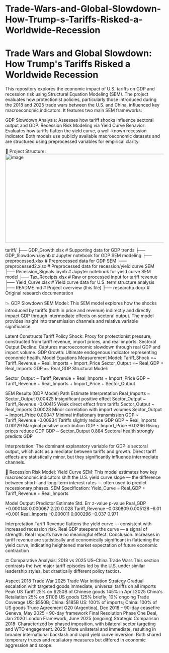 # Trade-Wars-and-Global-Slowdown-How-Trump-s-Tariffs-Risked-a-Worldwide-Recession
# Trade Wars and Global Slowdown: How Trump's Tariffs Risked a Worldwide Recession
This repository explores the economic impact of U.S. tariffs on GDP and recession risk using Structural Equation Modeling (SEM). The project evaluates how protectionist policies, particularly those introduced during the 2018 and 2025 trade wars between the U.S. and China, influenced key macroeconomic indicators. It features two main SEM frameworks:

GDP Slowdown Analysis: Assesses how tariff shocks influence sectoral output and GDP.
Recession Risk Modeling via Yield Curve Behavior: Evaluates how tariffs flatten the yield curve, a well-known recession indicator.
Both models use publicly available macroeconomic datasets and are structured using preprocessed variables for empirical clarity.

📁 Project Structure:
<img width="851" height="282" alt="image" src="https://github.com/user-attachments/assets/de886f3f-0df7-4383-b260-0eab5fe9c49e" />

tariff/
├── GDP_Growth.xlsx              # Supporting data for GDP trends
├── GDP_Slowdown.ipynb           # Jupyter notebook for GDP SEM modeling
├── preprocessed.xlsx            # Preprocessed data for GDP SEM
├── preprocessed2.xlsx           # Preprocessed data for recession/yield curve SEM
├── Recession_Signals.ipynb      # Jupyter notebook for yield curve SEM model
├── Tax_Receipts.xlsx            # Raw or processed input for tariff revenue
├── Yield_Curve.xlsx             # Yield curve data for U.S. term structure analysis
├── README.md                    # Project overview (this file)
├── researchp.docx               # Original research documentation

📉 GDP Slowdown SEM Model:
This SEM model explores how the shocks introduced by tariffs (both in price and revenue) indirectly and directly impact GDP through intermediate effects on sectoral output. The model provides insight into transmission channels and relative variable significance.

Latent Constructs
Tariff Policy Shock: Proxy for protectionist pressure, constructed from tariff revenue, import prices, and real imports.
Sectoral Output Decline: Captures macroeconomic slowdown through real GDP and import volume.
GDP Growth: Ultimate endogenous indicator representing economic health.
Model Equations
Measurement Model:
Tariff_Shock =~ Tariff_Revenue + Real_Imports + Import_Price
Sector_Output =~ Real_GDP + Real_Imports
GDP =~ Real_GDP
Structural Model:

Sector_Output ~ Tariff_Revenue + Real_Imports + Import_Price
GDP ~ Tariff_Revenue + Real_Imports + Import_Price + Sector_Output

SEM Results (GDP Model)
Path	Estimate	Interpretation
Real_Imports ~ Sector_Output	0.00425	Insignificant positive effect
Sector_Output ~ Tariff_Revenue	-0.00415	Weak direct effect from tariffs
Sector_Output ~ Real_Imports	0.00028	Minor correlation with import volumes
Sector_Output ~ Import_Price	0.00047	Minimal inflationary transmission
GDP ~ Tariff_Revenue	-0.00934	Tariffs slightly reduce GDP
GDP ~ Real_Imports	0.00129	Marginal positive contribution
GDP ~ Import_Price	-0.0266	Rising prices reduce GDP
GDP ~ Sector_Output	0.884	Sectoral health strongly predicts GDP

Interpretation: The dominant explanatory variable for GDP is sectoral output, which acts as a mediator between tariffs and growth. Direct tariff effects are statistically minor, but they significantly influence intermediate channels.

🔻 Recession Risk Model: Yield Curve SEM:
This model estimates how key macroeconomic indicators shift the U.S. yield curve slope — the difference between short- and long-term interest rates — often used to predict recessionary phases.
SEM Specification:
Yield_Curve = Real_GDP + Tariff_Revenue + Real_Imports

Model Output:
Predictor	Estimate	Std. Err	z-value	p-value
Real_GDP	+0.000148	0.000067	2.20	0.028
Tariff_Revenue	–0.030809	0.005128	–6.01	<0.001
Real_Imports	–0.000011	0.000296	–0.037	0.971

Interpretation
Tariff Revenue flattens the yield curve — consistent with increased recession risk.
Real GDP steepens the curve — a signal of strength.
Real Imports have no meaningful effect.
Conclusion: Increases in tariff revenue are statistically and economically significant in flattening the yield curve, indicating heightened market expectation of future economic contraction

⚖️ Comparative Analysis: 2018 vs 2025 US–China Trade Wars
This section contrasts the two major tariff episodes led by the U.S. under similar leadership styles, but drastically different policy tactics.

Aspect	2018 Trade War	2025 Trade War
Initiation Strategy	Gradual escalation with targeted goods	Immediate, universal tariffs on all imports
Peak US Tariff	25% on $250B of Chinese goods	145% in April 2025
China's Retaliation	25% on $110B US goods	125% briefly; 10% ongoing
Trade Coverage	US: $550B; China: $185B	US: 100% of imports; China: 100% of US goods
Truce Agreement	G20 (Argentina), Dec 2018 – 90-day ceasefire	Geneva, May 2025 – 90-day framework
Final Resolution	Phase One Deal, Jan 2020	London Framework, June 2025 (ongoing)
Strategic Comparison
2018: Characterized by phased imposition, with bilateral sector targeting and WTO engagement.
2025: More unilateral and immediate, resulting in broader international backlash and rapid yield curve inversion.
Both shared temporary truces and retaliatory measures but differed in economic aggression and scope.
